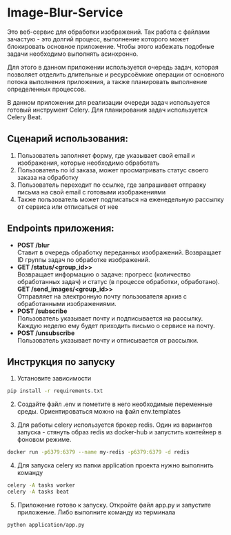 # Image-Blur-Service

Это веб-сервис для обработки изображений. Так работа с файлами зачастую - это долгий процесс,
выполнение которого может блокировать основное приложение. 
Чтобы этого избежать подобные задачи необходимо выполнять асинхронно. 

Для этого в данном приложении используется очередь задач,
которая позволяет отделить длительные и ресурсоёмкие операции от основного потока
выполнения приложения, а также планировать выполнение определенных процессов.

В данном приложении для реализации очереди задач используется готовый инструмент Celery.
Для планирования задач используется Celery Beat.


## Сценарий использования:
1. Пользователь заполняет форму, где указывает свой email и изображения, 
которые необходимо обработать
2. Пользователь по id заказа, может просматривать статус своего заказа на обработку
3. Пользователь переходит по ссылке, где запрашивает отправку письма
на свой email с готовыми изображениями
4. Также пользователь может подписаться на еженедельную рассылку от сервиса или отписаться от нее


## Endpoints приложения:

- **POST /blur** <br>
Ставит в очередь обработку переданных изображений. Возвращает ID группы задач по обработке изображений.
- **GET /status/<group_id>>**<br>
Возвращает информацию о задаче: прогресс (количество обработанных задач) и статус (в процессе обработки, обработано).
 **GET /send_images/<group_id>>**<br>
Отправляет на электронную почту пользователя архив с обработанными изображениями.
- **POST /subscribe**<br>
Пользователь указывает почту и подписывается на рассылку. Каждую неделю ему будет приходить письмо о сервисе на почту.
- **POST /unsubscribe**<br>
Пользователь указывает почту и отписывается от рассылки.


## Инструкция по запуску
1. Установите зависимости
```bash
pip install -r requirements.txt
```
2. Создайте файл .env и пометите в него необходимые переменные среды.
Ориентироваться можно на файл env.templates

3. Для работы celery используется брокер redis. 
Один из вариантов запуска - стянуть образ redis из docker-hub
и запустить контейнер в фоновом режиме. 
```bash
docker run -p6379:6379 --name my-redis -p6379:6379 -d redis
```

4. Для запуска celery из папки application проекта нужно выполнить команду
```bash
celery -A tasks worker
celery -A tasks beat
```

5. Приложение готово к запуску. Откройте файл app.py и запустите приложение. 
Либо выполните команду из терминала
```bash
python application/app.py
```